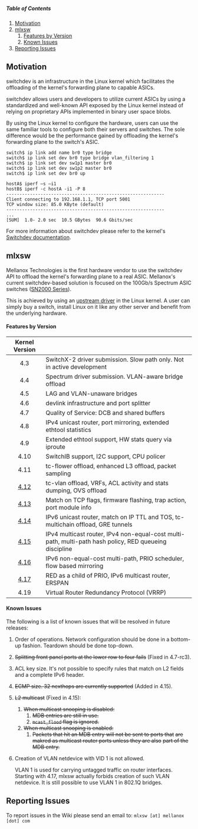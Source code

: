 ##### Table of Contents
1. [Motivation](#motivation)
2. [mlxsw](#mlxsw)
    1. [Features by Version](#features-by-version)
    2. [Known Issues](#known-issues)
3. [Reporting Issues](#reporting-issues)

Motivation
----------

switchdev is an infrastructure in the Linux kernel which facilitates the
offloading of the kernel's forwarding plane to capable ASICs.

switchdev allows users and developers to utilize current ASICs by using a
standardized and well-known API exposed by the Linux kernel instead of
relying on proprietary APIs implemented in binary user space blobs.

By using the Linux kernel to configure the hardware, users can use the same
familiar tools to configure both their servers and switches. The sole
difference would be the performance gained by offloading the kernel's
forwarding plane to the switch's ASIC.

```
switch$ ip link add name br0 type bridge
switch$ ip link set dev br0 type bridge vlan_filtering 1
switch$ ip link set dev sw1p1 master br0
switch$ ip link set dev sw1p2 master br0
switch$ ip link set dev br0 up

hostA$ iperf –s –i1
hostB$ iperf -c hostA -i1 -P 8
------------------------------------------------------------
Client connecting to 192.168.1.1, TCP port 5001
TCP window size: 85.0 KByte (default)
------------------------------------------------------------
...
[SUM]  1.0- 2.0 sec  10.5 GBytes  90.6 Gbits/sec
```

For more information about switchdev please refer to the kernel's
[Switchdev documentation][1].

mlxsw
-----

Mellanox Technologies is the first hardware vendor to use the switchdev API to
offload the kernel's forwarding plane to a real ASIC. Mellanox's current
switchdev-based solution is focused on the 100Gb/s Spectrum ASIC switches
([SN2000 Series][2]).

This is achieved by using an [upstream driver][3] in the Linux kernel. A user
can simply buy a switch, install Linux on it like any other server and benefit
from the underlying hardware.

#### Features by Version

| Kernel Version |                                                                        |
|:--------------:|:---------------------------------------------------------------------- |
| 4.3            | SwitchX-2 driver submission. Slow path only. Not in active development |
| 4.4            | Spectrum driver submission. VLAN-aware bridge offload                  |
| 4.5            | LAG and VLAN-unaware bridges                                           |
| 4.6            | devlink infrastructure and port splitter                               |
| 4.7            | Quality of Service: DCB and shared buffers                             |
| 4.8            | IPv4 unicast router, port mirroring, extended ethtool statistics       |
| 4.9            | Extended ethtool support, HW stats query via iproute                   |
| 4.10           | SwitchIB support, I2C support, CPU policer                             |
| 4.11           | tc-flower offload, enhanced L3 offload, packet sampling                |
| [4.12](4.12-Release-notes) | tc-vlan offload, VRFs, ACL activity and stats dumping, OVS offload     |
| [4.13](4.13-Release-notes) | Match on TCP flags, firmware flashing, trap action, port module info   |
| [4.14](4.14-Release-notes) | IPv6 unicast router, match on IP TTL and TOS, tc-multichain offload, GRE tunnels |
| [4.15](4.15-Release-notes) | IPv4 multicast router, IPv4 non-equal-cost multi-path, multi-path hash policy, RED queueing discipline |
| [4.16](4.16-Release-notes) | IPv6 non-equal-cost multi-path, PRIO scheduler, flow based mirroring |
| [4.17](4.17-Release-notes) | RED as a child of PRIO, IPv6 multicast router, ERSPAN |
| 4.19           | Virtual Router Redundancy Protocol (VRRP) |

#### Known Issues

The following is a list of known issues that will be resolved in future releases:

1. Order of operations. Network configuration should be done in a
   bottom-up fashion. Teardown should be done top-down.
2. ~~Splitting front panel ports at the lower row to four fails~~ (Fixed in
4.7-rc3).
3. ACL key size. It's not possible to specify rules that match on L2
   fields and a complete IPv6 header.
4. ~~ECMP size. 32 nexthops are currently supported~~ (Added in 4.15).
5. ~~L2 multicast~~ (Fixed in 4.15):
    1. ~~When multicast snooping is disabled:~~
        1. ~~MDB entries are still in use.~~
        2. ~~`mcast_flood` flag is ignored.~~
    2. ~~When multicast snooping is enabled:~~
        1. ~~Packets that hit an MDB entry will not be sent to ports that~~
	   ~~are makred as multicast router ports unless they are also~~
           ~~part of the MDB entry.~~
6. Creation of VLAN netdevice with VID 1 is not allowed.

   VLAN 1 is used for carrying untagged traffic on router interfaces. Starting
   with 4.17, mlxsw actually forbids creation of such VLAN netdevice. It is
   still possible to use VLAN 1 in 802.1Q bridges.

Reporting Issues
----------------

To report issues in the Wiki please send an email to:
`mlxsw [at] mellanox [dot] com`

[1]: https://www.kernel.org/doc/Documentation/networking/switchdev.txt
[2]: http://www.mellanox.com/page/products_dyn?product_family=251&mtag=sn2000
[3]: https://git.kernel.org/cgit/linux/kernel/git/torvalds/linux.git/tree/drivers/net/ethernet/mellanox/mlxsw
